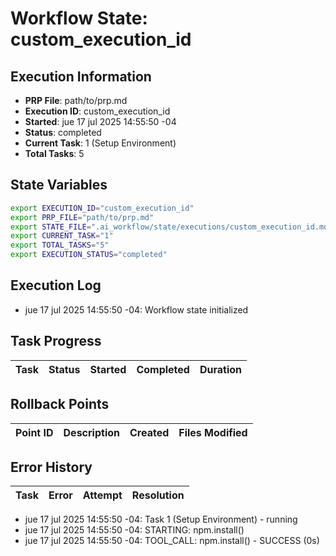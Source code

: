 # Workflow State: custom_execution_id

## Execution Information
- **PRP File**: path/to/prp.md
- **Execution ID**: custom_execution_id
- **Started**: jue 17 jul 2025 14:55:50 -04
- **Status**: completed
- **Current Task**: 1 (Setup Environment)
- **Total Tasks**: 5

## State Variables
```bash
export EXECUTION_ID="custom_execution_id"
export PRP_FILE="path/to/prp.md"
export STATE_FILE=".ai_workflow/state/executions/custom_execution_id.md"
export CURRENT_TASK="1"
export TOTAL_TASKS="5"
export EXECUTION_STATUS="completed"
```

## Execution Log
- jue 17 jul 2025 14:55:50 -04: Workflow state initialized

## Task Progress
| Task | Status | Started | Completed | Duration |
|------|--------|---------|-----------|----------|

## Rollback Points
| Point ID | Description | Created | Files Modified |
|----------|-------------|---------|----------------|

## Error History
| Task | Error | Attempt | Resolution |
|------|-------|---------|------------|

- jue 17 jul 2025 14:55:50 -04: Task 1 (Setup Environment) - running
- jue 17 jul 2025 14:55:50 -04: STARTING: npm.install()
- jue 17 jul 2025 14:55:50 -04: TOOL_CALL: npm.install() - SUCCESS (0s)
